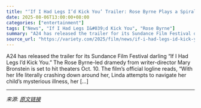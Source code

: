 ```yaml
---
title: "‘If I Had Legs I’d Kick You’ Trailer: Rose Byrne Plays a Spiraling Mother in A24 Dramedy"
date: 2025-08-06T13:00:00+08:00
categories: ["entertainment"]
tags: ["News", "If I Had Legs I&#039;d Kick You", "Rose Byrne"]
summary: "A24 has released the trailer for its Sundance Film Festival darling &#8220;If I Had Legs I&#8217;d Kick You.&#8221; The Rose Byrne-led dramedy from writer-director Mary Bronstein is set to hit theater"
source_url: "https://variety.com/2025/film/news/if-i-had-legs-id-kick-you-trailer-rose-byrne-a24-1236479609/"
---
```


A24 has released the trailer for its Sundance Film Festival darling &#8220;If I Had Legs I&#8217;d Kick You.&#8221; The Rose Byrne-led dramedy from writer-director Mary Bronstein is set to hit theaters Oct. 10. The film&#8217;s official logline reads, &#8220;With her life literally crashing down around her, Linda attempts to navigate her child&#8217;s mysterious illness, her [&#8230;]

---

*来源: [原文链接](https://variety.com/2025/film/news/if-i-had-legs-id-kick-you-trailer-rose-byrne-a24-1236479609/)*
